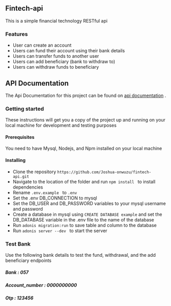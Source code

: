 ## Fintech-api

This is a simple financial technology RESTful api

### Features
* User can create an account
* Users can fund their account using their bank details
* Users can transfer funds to another user
* Users can add beneficiary (bank to withdraw to)
* Users can withdraw funds to beneficiary

## API Documentation
The Api Documentation for this project can be found on [api documentation](https://documenter.getpostman.com/view/17600868/UUxuiV9r) . 

### Getting started
These instructions will get you a copy of the project up and running on your local machine for development and testing purposes

#### Prerequisites
You need to have Mysql, Nodejs, and Npm installed on your local machine

#### Installing
* Clone the repository ```https://github.com/Joshua-onwuzu/fintech-api.git ```
* Navigate to the location of the folder and run ```npm install ``` to install dependencies
* Rename ```.env.example ``` to ```.env ``` 
* Set the .env DB_CONNECTION to mysql
* Set the DB_USER and DB_PASSWORD variables to your mysql username and password
* Create a database in mysql using ``` CREATE DATABASE example ``` and set the DB_DATABASE variable in the .env file to the name of the database
* Run ``` adonis migration:run ``` to save table and column to the database
* Run ```adonis server --dev ``` to start the server

### Test Bank
Use the following bank details to test the fund, withdrawal, and the add beneficiary endpoints
##### Bank : 057
##### Account_number : 0000000000
##### Otp : 123456


